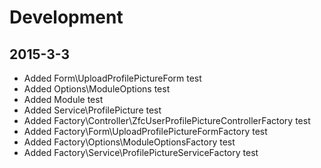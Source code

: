# Development

2015-3-3
--------
- Added Form\UploadProfilePictureForm test
- Added Options\ModuleOptions test
- Added Module test
- Added Service\ProfilePicture test
- Added Factory\Controller\ZfcUserProfilePictureControllerFactory test
- Added Factory\Form\UploadProfilePictureFormFactory test
- Added Factory\Options\ModuleOptionsFactory test
- Added Factory\Service\ProfilePictureServiceFactory test
